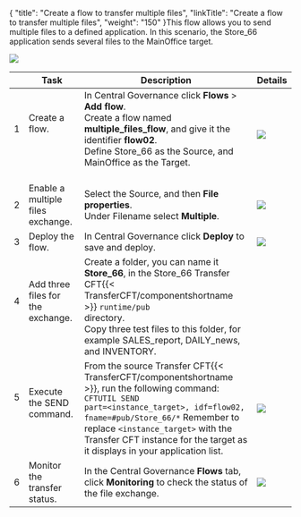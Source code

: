 {
    "title": "Create a flow to transfer multiple files",
    "linkTitle": "Create a flow to transfer multiple files",
    "weight": "150"
}This flow allows you to send multiple files to a defined application. In this scenario, the Store\_66 application sends several files to the MainOffice target.

![](/Images/TransferCFT/TransferCFT_Multiple_send_w_CG.png)


|   | Task  | Description  | Details  |
| --- | --- | --- | --- |
| 1<br/> <br/>  | Create a flow.<br/> <br/> <br />  | In Central Governance click ****Flows**** &gt; ****Add flow****.<br/> Create a flow named ****multiple_files_flow****, and give it the identifier ****flow02****.<br/> Define Store_66 as the Source, and MainOffice as the Target.<br/> <br />  | <a href="../intro_cg_task_catalog/t_multiple_filesflow">![](/Images/TransferCFT/mapArrow.png)</a>  |
| 2<br/>  | Enable a multiple files exchange.<br/>  | Select the Source, and then ****File properties****.<br/> Under Filename select ****Multiple****.<br/>  | <a href="../intro_cg_task_catalog/t_multiple_files">![](/Images/TransferCFT/mapArrow.png)</a>  |
| 3<br/>  | Deploy the flow.<br/>  | In Central Governance click ****Deploy**** to save and deploy.<br/>  | <a href="../intro_cg_task_catalog/t_savedeployflow">![](/Images/TransferCFT/mapArrow.png)</a>  |
| 4<br/> <br/>  | Add three files for the exchange.<br/> <br/>  | Create a folder, you can name it ****Store_66****, in the Store_66 Transfer CFT{{< TransferCFT/componentshortname  >}} <code>runtime/pub </code>directory.<br/> Copy three test files to this folder, for example SALES_report, DAILY_news, and INVENTORY.<br/>  |   |
| 5<br/> <br/> <br/>  | Execute the SEND command.<br/> <br/>  | From the source Transfer CFT{{< TransferCFT/componentshortname  >}}, run the following command: <code>CFTUTIL SEND part=&lt;instance_target&gt;, idf=flow02, fname=#pub/Store_66/*</code> Remember to replace <code>&lt;instance_target&gt;</code> with the Transfer CFT instance for the target as it displays in your application list.<br/>  | <a href="../../../c_intro_userinterfaces/about_cftutil">![](/Images/TransferCFT/mapArrow.png)</a>  |
| 6  | Monitor the transfer status.  | In the Central Governance ****Flows**** tab, click ****Monitoring**** to check the status of the file exchange.  | <a href="../intro_cg_task_catalog/c_flow_monitoring">![](/Images/TransferCFT/mapArrow.png)</a>  |

